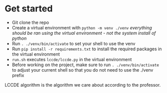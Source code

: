 # Get started
- Git clone the repo
- Create a virtual environment with `python -m venv ./venv` *everything should be ran using the virtual environment - not the system install of python*
- Run `. ./venv/bin/activate` to set your shell to use the venv 
- Run `pip install -r requirements.txt` to install the required packages in the virtual environment
- `run.sh` executes `lccde/lccde.py` in the virtual environment
- Before working on the project, make sure to run `. ./venv/bin/activate` to adjust your current shell so that you do not need to use the ./venv prefix 

LCCDE algorithm is the algorithm we care about according to the professor. 

